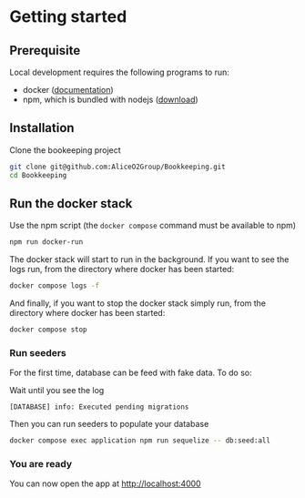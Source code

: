 # Getting started

## Prerequisite

Local development requires the following programs to run:
- docker ([documentation](https://docs.docker.com/engine/install/))
- npm, which is bundled with nodejs ([download](https://nodejs.org/en/download/))

## Installation

Clone the bookeeping project

```sh
git clone git@github.com:AliceO2Group/Bookkeeping.git
cd Bookkeeping
```

## Run the docker stack

Use the npm script (the `docker compose` command must be available to npm)

```sh
npm run docker-run
```

The docker stack will start to run in the background. If you want to see the logs run, from the directory where docker
has been started:

```sh
docker compose logs -f
```

And finally, if you want to stop the docker stack simply run, from the directory where docker has been started:

```sh
docker compose stop
```

### Run seeders

For the first time, database can be feed with fake data. To do so:

Wait until you see the log

```
[DATABASE] info: Executed pending migrations
```

Then you can run seeders to populate your database

```sh
docker compose exec application npm run sequelize -- db:seed:all
```

### You are ready

You can now open the app at [http://localhost:4000](http://localhost:4000)
